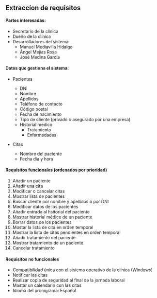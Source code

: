 ## Extraccíon de requisitos

#### Partes interesadas:
* Secretario de la clínica
* Dueño de la clínica
* Desarrolladores del sistema:
  * Manuel Mediavilla Hidalgo
  * Ángel Mejías Rosa
  * José Medina García
#### Datos que gestiona el sistema:
* Pacientes
  * DNI
  * Nombre
  * Apellidos
  * Teléfono de contacto
  * Código postal
  * Fecha de nacimiento
  * Tipo de cliente (privado o asegurado por una empresa)
  * Historial medico
    * Tratamiento
    * Enfermedades

* Citas
  * Nombre del paciente
  * Fecha día y hora


#### Requisitos funcionales (ordenados por prioridad)
1. Añadir un paciente
1. Añadir una cita
1. Modificar o cancelar citas
1. Mostrar lista de pacientes
1. Buscar cliente por nombre y apellidos o por DNI
1. Modificar datos de los pacientes
1. Añadir entrada al hsitorial del paciente
1. Mostrar historial médico de un paciente
1. Borrar datos de los pacientes
1. Mostar la lista de cita en orden temporal
1. Mostrar la lista de citas pendientes en orden temporal
1. Añadir tratamiento del paciente
1. Mostrar tratamiento de un paciente
1. Cancelar tratamiento

#### Requisitos no funcionales
* Compatibilidad única con el sistema operativo de la clínica
(Windows)
* Notificar las citas
* Realizar copia de seguridad al final de la jornada laboral
* Mostar un calendario con las citas
* Idioma del promgrama: Español

